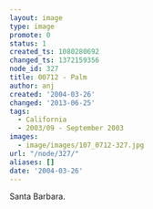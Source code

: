 ```yaml
---
layout: image
type: image
promote: 0
status: 1
created_ts: 1080280692
changed_ts: 1372159356
node_id: 327
title: 00712 - Palm
author: anj
created: '2004-03-26'
changed: '2013-06-25'
tags:
  - California
  - 2003/09 - September 2003
images:
  - image/images/107_0712-327.jpg
url: "/node/327/"
aliases: []
date: '2004-03-26'
---
```

Santa Barbara.
